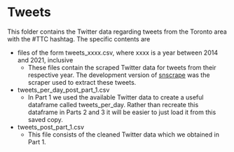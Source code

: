# Tweets
This folder contains the Twitter data regarding tweets from the Toronto area with the #TTC hashtag. The specific contents are
* files of the form tweets_xxxx.csv, where xxxx is a year between 2014 and 2021, inclusive
  * These files contain the scraped Twitter data for tweets from their respective year. The development version of [snscrape](https://github.com/JustAnotherArchivist/snscrape) was the scraper used to extract these tweets.
* tweets_per_day_post_part_1.csv
  * In Part 1 we used the available Twitter data to create a useful dataframe called tweets_per_day. Rather than recreate this dataframe in Parts 2 and 3 it will be easier to just load it from this saved copy.
* tweets_post_part_1.csv
  * This file consists of the cleaned Twitter data which we obtained in Part 1.
